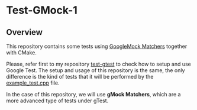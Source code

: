 # Test-GMock-1

## Overview

This repository contains some tests using [GoogleMock Matchers](https://google.github.io/googletest/reference/matchers.html) together with CMake.

Please, refer first to my repository [test-gtest](https://github.com/RicardoRagel/test-gtest) to check how to setup and use Google Test. The setup and usage of this repository is the same, the only difference is the kind of tests that it will be performed by the [example_test.cpp](test/example_test.cpp) file. 

In the case of this repository, we will use **gMock Matchers**, which are a more advanced type of tests under gTest.